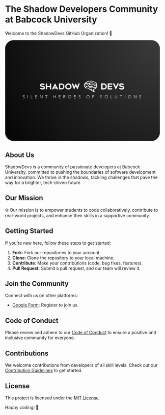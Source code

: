 # The Shadow Developers Community at Babcock University

Welcome to the ShadowDevs GitHub Organization! 🚀

![ShadowDevs Logo](https://github.com/Shadowdevsbu/shadowdevsbu/blob/main/ShadowBU(card-compressed).png)

## About Us

ShadowDevs is a community of passionate developers at Babcock University, committed to pushing the boundaries of software development and innovation. We thrive in the shadows, tackling challenges that pave the way for a brighter, tech-driven future.

## Our Mission

🌐 Our mission is to empower students to code collaboratively, contribute to real-world projects, and enhance their skills in a supportive community.

## Getting Started

If you're new here, follow these steps to get started:

1. **Fork**: Fork our repositories to your account.
2. **Clone**: Clone the repository to your local machine.
3. **Contribute**: Make your contributions (code, bug fixes, features).
4. **Pull Request**: Submit a pull request, and our team will review it.

## Join the Community

Connect with us on other platforms:

- [Google Form](link/to/twitter): Register to join us.

## Code of Conduct

Please review and adhere to our [Code of Conduct](link/to/code-of-conduct) to ensure a positive and inclusive community for everyone.

## Contributions

We welcome contributions from developers of all skill levels. Check out our [Contribution Guidelines](link/to/contribution-guidelines) to get started.

## License

This project is licensed under the [MIT License](link/to/license).

Happy coding! 🌟
